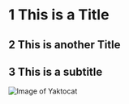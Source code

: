 # 1 This is a Title
## 2 This is another Title
## 3 This is a subtitle
![Image of Yaktocat](https://octodex.github.com/images/yaktocat.png)

